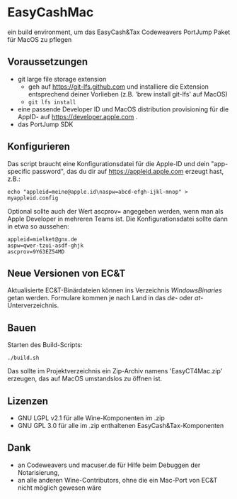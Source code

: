 # EasyCashMac
ein build environment, um das EasyCash&amp;Tax Codeweavers PortJump Paket für MacOS zu pflegen

## Voraussetzungen

- git large file storage extension
  - geh auf https://git-lfs.github.com und installiere die Extension entsprechend deiner Vorlieben (z.B. 'brew install git-lfs' auf MacOS)
  - ``git lfs install``
- eine passende Developer ID und MacOS distribution provisioning für die AppID- auf https://developer.apple.com .
- das PortJump SDK

## Konfigurieren

Das script braucht eine Konfigurationsdatei für die Apple-ID und dein "app-specific password", das du dir  auf https://appleid.apple.com erzeugt hast, z.B.:

    echo "appleid=meine@apple.id\naspw=abcd-efgh-ijkl-mnop" > myappleid.config

Optional sollte auch der Wert ascprov= angegeben werden, wenn man als Apple Developer in mehreren Teams ist. Die Konfigurationsdatei sollte dann in etwa so aussehen:

    appleid=mielket@gnx.de
    aspw=qwer-tzui-asdf-ghjk
    ascprov=9Y63EZ54MD

## Neue Versionen von EC&T

Aktualisierte EC&T-Binärdateien können ins Verzeichnis *WindowsBinaries* getan werden. Formulare kommen je nach Land in das *de*- oder *at*-Unterverzeichnis.

## Bauen

Starten des Build-Scripts:

    ./build.sh

Das sollte im Projektverzeichnis ein Zip-Archiv namens 'EasyCT4Mac.zip' erzeugen, das auf MacOS umstandslos zu öffnen ist.

## Lizenzen

- GNU LGPL v2.1 für alle Wine-Komponenten im .zip
- GNU GPL 3.0 für alle im .zip enthaltenen EasyCash&Tax-Komponenten

## Dank

- an Codeweavers und macuser.de für Hilfe beim Debuggen der Notarisierung,
- an alle anderen Wine-Contributors, ohne die ein Mac-Port von EC&T nicht möglich gewesen wäre
